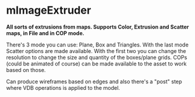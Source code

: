 # mImageExtruder
**All sorts of extrusions from maps. Supports Color, Extrusion and Scatter maps, in File and in COP mode.**

There's 3 mode you can use: Plane, Box and Triangles. With the last mode Scatter options are made available. With the first two you can change the resolution to change the size and quantity of the boxes/plane grids. COPs (could be animated of course) can be made available to the asset to work based on those.

Can produce wireframes based on edges and also there's a "post" step where VDB operations is applied to the model.
